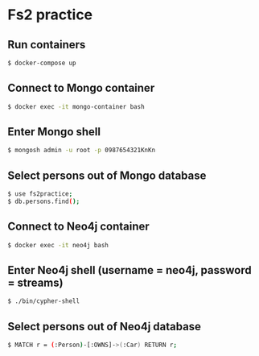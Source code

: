 # Fs2 practice

## Run containers

```bash
$ docker-compose up
```

## Connect to Mongo container
```bash
$ docker exec -it mongo-container bash
```

## Enter Mongo shell
```bash
$ mongosh admin -u root -p 0987654321KnKn
```

## Select persons out of Mongo database
```bash
$ use fs2practice;
$ db.persons.find();
```

## Connect to Neo4j container
```bash
$ docker exec -it neo4j bash
```

## Enter Neo4j shell (username = neo4j, password = streams)
```bash
$ ./bin/cypher-shell 
```

## Select persons out of Neo4j database
```bash
$ MATCH r = (:Person)-[:OWNS]->(:Car) RETURN r;
```
